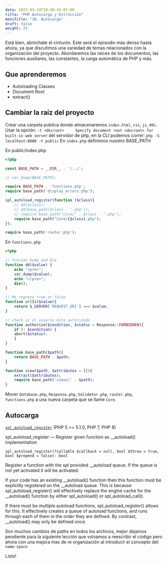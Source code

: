 ```yaml
---
date: 2023-03-14T10:48:43-07:00
title: "PHP Autocarga y Extracción"
menuTitle: "30. Autocarga"
draft: false
weight: 25
---
```


Está bien, abróchate el cinturón. Este será el episodio más denso hasta ahora, ya que discutimos una variedad de temas relacionados con la organización del proyecto. Abordaremos las raíces de los documentos, las funciones auxiliares, las constantes, la carga automática de PHP y más.

## Que aprenderemos
- Autoloading Classes
- Document Root
- extract()

## Cambiar la raíz del proyecto
Crear una carpeta publica donde almacenaremos `index.html`, `css`, `js`, etc..
Usar la opción:
`-t <docroot>     Specify document root <docroot> for built-in web server`
del servidor de php, en la CLI podemos correr:
`php -S localhost:8888 -t public`
En `index.php` definimos nuestro BASE_PATH 

En public/index.php
```php
<?php 

const BASE_PATH = __DIR__ . '/../';

// var_dump(BASE_PATH);

require BASE_PATH . 'functions.php';
require base_path('display_errors.php');

spl_autoload_register(function ($class){
    // dd($class);
    // dd(base_path($class . '.php'));
    // require base_path("Core/" . $class . '.php');
    require base_path("Core/{$class}.php");
});

require base_path('router.php');
```

En `functions.php`
```php
<?php 

// función Dump and Die
function dd($value) {
    echo "<pre>";
    var_dump($value);
    echo "</pre>"; 
    die(); 
}

// Me regresa true or false
function urlIs($value){
    return $_SERVER['REQUEST_URI'] === $value;
}

// check si el usuario esta autorizado
function authorize($condition, $status = Response::FORBIDDEN){
    if (! $condition) {
    abort($status); 
    }
}

function base_path($path){
    return BASE_PATH . $path;
}

function view($path, $attributes = []){
    extract($attributes);
    require base_path('views/' . $path);
}
```

Mover `Database.php`, `Response.php`,  `Validator.php`, `router.php`, `functions.php` a una nueva carpeta que se llame `Core`.

## Autocarga
[`spl_autoload_register`](https://www.php.net/manual/en/function.spl-autoload-register.php)
(PHP 5 >= 5.1.0, PHP 7, PHP 8)

spl_autoload_register — Register given function as __autoload() implementation

 `spl_autoload_register(?callable $callback = null, bool $throw = true, bool $prepend = false): bool`

 Register a function with the spl provided __autoload queue. If the queue is not yet activated it will be activated.

If your code has an existing __autoload() function then this function must be explicitly registered on the __autoload queue. This is because spl_autoload_register() will effectively replace the engine cache for the __autoload() function by either spl_autoload() or spl_autoload_call().

If there must be multiple autoload functions, spl_autoload_register() allows for this. It effectively creates a queue of autoload functions, and runs through each of them in the order they are defined. By contrast, __autoload() may only be defined once. 


Son muchos cambios de paths en todos los archivos, mejor dejamos pendiente para la siguiente lección que volvamos a reescribir el código pero ahora con una mejora mas de re organización al introducir el concepto del:
`name-space`

Listo!

